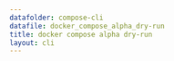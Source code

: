 ```yaml
---
datafolder: compose-cli
datafile: docker_compose_alpha_dry-run
title: docker compose alpha dry-run
layout: cli
---
```


<!--
Sorry, but the contents of this page are automatically generated from
Docker's source code. If you want to suggest a change to the text that appears
here, you'll need to find the string by searching this repo:
https://github.com/docker/compose
-->